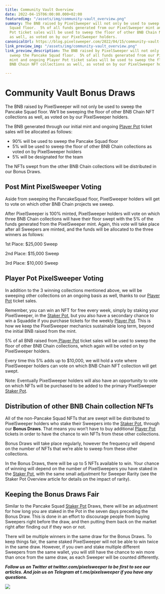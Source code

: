 ```yaml
---
title: Community Vault Overview
date: 2022-04-15T06:00:00.000+02:00
featuredimg: "/assets/img/community-vault_overview.png"
summary: The BNB raised by PixelSweeper will not only be used to sweep the Pancake
  Squad floor.  5% of all funds generated from our PixelSweeper mint and ongoing Player
  Pot ticket sales will be used to sweep the floor of other BNB Chain NFT collections
  as well, as voted on by our PixelSweeper holders.
canonicalUrl: https://blog.pixelsweeper.com/2022/04/15/community-vault-overview/
link_preview_img: "/assets/img/community-vault_overview.png"
link_preview_description: The BNB raised by PixelSweeper will not only be used to
  sweep the Pancake Squad floor.  5% of all funds generated from our PixelSweeper
  mint and ongoing Player Pot ticket sales will be used to sweep the floor of other
  BNB Chain NFT collections as well, as voted on by our PixelSweeper holders.

---
```

# **Community Vault Bonus Draws**

The BNB raised by PixelSweeper will not only be used to sweep the Pancake Squad floor. We’ll be sweeping the floor of other BNB Chain NFT collections as well, as voted on by our PixelSweeper holders.

The BNB generated through our initial mint and ongoing [Player Pot](https://blog.pixelsweeper.com/2022/04/13/pixelsweeper-player-pot-overview/ "Player Pot Overview") ticket sales will be allocated as follows:

* 90% will be used to sweep the Pancake Squad floor
* 5% will be used to sweep the floor of other BNB Chain collections as voted on by PixelSweeper holders
* 5% will be designated for the team

The NFTs swept from the other BNB Chain collections will be distributed in our Bonus Draws.

## **Post Mint PixelSweeper Voting**

Aside from sweeping the PancakeSquad floor, PixelSweeper holders will get to vote on which other BNB Chain projects we sweep.

After PixelSweeper is 100% minted, PixelSweeper holders will vote on which three BNB Chain collections will have their floor swept with the 5% of the funds generated from the PixelSweeper mint. Again, this vote will take place after all Sweepers are minted, and the funds will be allocated to the three winners as follows:

1st Place: $25,000 Sweep

2nd Place: $15,000 Sweep

3rd Place: $10,000 Sweep

## **Player Pot PixelSweeper Voting**

In addition to the 3 winning collections mentioned above, we will be sweeping other collections on an ongoing basis as well, thanks to our [Player Pot](https://blog.pixelsweeper.com/2022/04/13/pixelsweeper-player-pot-overview/ "Player Pot Overview") ticket sales.

Remember, you can win an NFT for free every week, simply by staking your PixelSweeper, in the [Staker Pot](https://blog.pixelsweeper.com/2022/04/05/pixelsweeper-staker-pot-overview/ "Staker Pot Overview"), but you also have a secondary chance to win a Squaddie if you purchase tickets for the weekly [Player Pot](https://blog.pixelsweeper.com/2022/04/13/pixelsweeper-player-pot-overview/ "Player Pot Overview"). This is how we keep the PixelSweeper mechanics sustainable long term, beyond the initial BNB raised from the mint.

5% of all BNB raised from[ Player Pot](https://blog.pixelsweeper.com/2022/04/13/pixelsweeper-player-pot-overview/ "Player Pot Overview") ticket sales will be used to sweep the floor of other BNB Chain collections, which again will be voted on by PixelSweeper holders.

Every time this 5% adds up to $10,000, we will hold a vote where PixelSweeper holders can vote on which BNB Chain NFT collection will get swept.

Note: Eventually PixelSweeper holders will also have an opportunity to vote on which NFTs will be purchased to be added to the primary PixelSweeper [Staker Pot](https://blog.pixelsweeper.com/2022/04/05/pixelsweeper-staker-pot-overview/ "Staker Pot Overview").

## **Distribution of other BNB Chain collection NFTs**

All of the non-Pancake Squad NFTs that are swept will be distributed to PixelSweeper holders who stake their Sweepers into the [Staker Pot](https://blog.pixelsweeper.com/2022/04/05/pixelsweeper-staker-pot-overview/ "Staker Pot Overview"), through our **Bonus Draws**. That means you won’t have to buy additional [Player Pot](https://blog.pixelsweeper.com/2022/04/13/pixelsweeper-player-pot-overview/ "Player Pot Overview") tickets in order to have the chance to win NFTs from these other collections.

Bonus Draws will take place regularly, however the frequency will depend on the number of NFTs that we’re able to sweep from these other collections.

In the Bonus Draws, there will be up to 5 NFTs available to win. Your chance of winning will depend on the number of PixelSweepers you have staked in the [Staker Pot](https://blog.pixelsweeper.com/2022/04/05/pixelsweeper-staker-pot-overview/ "Staker Pot Overview"), with the same small adjustment for Sweeper Rarity (see the Staker Pot Overview article for details on the impact of rarity).

## **Keeping the Bonus Draws Fair**

Similar to the Pancake Squad [Staker Pot](https://blog.pixelsweeper.com/2022/04/05/pixelsweeper-staker-pot-overview/ "Staker Pot Overview") Draws, there will be an adjustment for how long you are staked in the Pot in the seven days preceding the Bonus Draw. This is done in an effort to discourage people from buying Sweepers right before the draw, and then putting them back on the market right after finding out if they won or not.

There will be multiple winners in the same draw for the Bonus Draws. To keep things fair, the same staked PixelSweeper will not be able to win twice in the same draw. However, if you own and stake multiple different Sweepers from the same wallet, you will still have the chance to win more than once from the same draw, as each Sweeper will be counted differently.

**_Follow us on Twitter at twitter.com/pixelsweeper to be first to see our articles. And join us on Telegram at t.me/pixelsweeper if you have any questions._**

![](/assets/img/untitled-design-10.png)